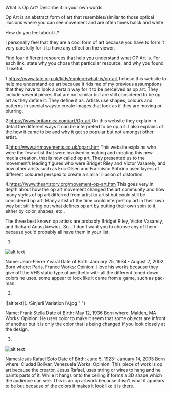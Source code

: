 What is Op Art? Describe it in your own words.

Op Art is an abstract form of art that resembles/similar to those optical illusions where you can see movement and are 
often times balck and white

How do you feel about it?

I personally feel that they are a cool form of art because you have to form it very carefully for it to have any effect
on the viewer.

Find four different resources that help you understand what OP Art is. For each link, state why you chose that particular
resource, and why you found it useful.

1.https://www.tate.org.uk/kids/explore/what-is/op-art
I chose this website to help me understand op art because it rids me of my previous assumptions that they have to look a
certain way for it to be perceived as op art. They include several pieces that are not similar but are still considered to
be op art as they define it. They define it as: Artists use shapes, colours and patterns in special waysto create images
that look as if they are moving or blurring.

2.https://www.britannica.com/art/Op-art
On this website they explain in detail the different ways it can be interpreted to be op art. I also explains of the how
it came to be and why it got so popular but not amongst other artist.

3.http://www.artmovements.co.uk/opart.htm
This website explains who were the few artist that were involved in making and creating this new media creation, that is
now called op art. They presented us to the movement’s leading figures who were Bridget Riley and Victor Vasarely, and how
other arists such as Eric Olsen and Francisco Sobrino used layers of different coloured perspex to create a similar illusion
of distortion.

4.https://www.theartstory.org/movement-op-art.htm
This goes very in depth about how the op art movement changed the art community and how many styles of op art differred from
artist to artist but could still be considered op art. Many artist of the time could interpret op art in their own way but
still bring out what defines op art by putting their own spin to it, either by color, shapes, etc..

The three best known op artists are probably Bridget Riley, Victor Vasarely, and Richard Anuszkiewicz.
So... I don't want you to choose any of them because you'd probably all have them in your list.

1.
![alt text](../T13900_9.jpg)

Name: Jean-Pierre Yvaral
Date of Birth: January 25, 1934 - August 2, 2002,
Born where: Paris, France
Works: 
Opinion:
I love his works because they give off the VHS static type of aesthetic with all the different toned down colors he uses. some appear to look like it came from a game, such as pac-man.

2.
![alt text](../Sinjerli Variation IV.jpg " ")

Name: Frank Stella
Date of Birth: May 12, 1936
Born where: Malden, MA
Works:
Opinion:
He uses color to make it seem that some objects are infront of another but it is only the color that is being changed if you look closely at the design.

3.
![alt text](../ve_soto_03_im.jpg)

Name:Jesús Rafael Soto
Date of Birth: June 5, 1923- January 14, 2005
Born where: Ciudad Bolívar, Venezuela 
Works:
Opinion:
This piece of work is op art because the creator, Jesus Rafael, uses string or wires to hang and he paints parts of it. While it hangs onto the ceiling if forms a 3D shape which the audience can see. This is an op artwork because it isn't what it appears to be but because of the colors it makes it look like it is there.
